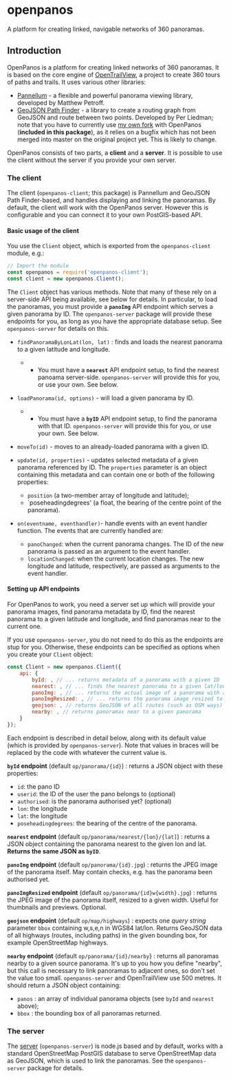 # openpanos
A platform for creating linked, navigable networks of 360 panoramas.

## Introduction
OpenPanos is a platform for creating linked networks of 360 panoramas. It is based on the core engine of [OpenTrailView](https://opentrailview.org), a project to
create 360 tours of paths and trails. It uses various other libraries:

- [Pannellum](https://pannellum.org) - a flexible and powerful panorama viewing library, developed by Matthew Petroff.
- [GeoJSON Path Finder](https://www.liedman.net/geojson-path-finder/) - a library to create a routing graph from GeoJSON and route between two points. Developed by
Per Liedman; note that you have to currently use [my own fork](https://github.com/nickw1/geojson-path-finder) with OpenPanos (**included in this package**), 
as it relies on a bugfix which has not been merged into master on the original project yet. This is likely to change.

OpenPanos consists of two parts, a **client** and a **server**. It is possible to use the client without the server if you provide your own server.

### The client ###
The client (`openpanos-client`; this package) is Pannellum and GeoJSON Path Finder-based, and handles displaying and linking the panoramas.  By default, the client will work with the OpenPanos server. However this is configurable and you can connect it to your own PostGIS-based API.

#### Basic usage of the client ####

You use the `Client` object, which is exported from the `openpanos-client` module, e.g.:
``` javascript
// Import the module
const openpanos = require('openpanos-client');
const client = new openpanos.Client();
```

The `Client` object has various methods. Note that many of these rely on a
server-side API being available, see below for details. In particular, to load the panoramas, you must provide a **`panoImg`** API endpoint which serves a given panorama by ID. The `openpanos-server` package will provide these endpoints for you, as long as you have the appropriate database setup. See `openpanos-server` for details on this.

- `findPanoramaByLonLat(lon, lat)` : finds and loads the nearest panorama
to a given latitude and longitude.
	- * You must have a **`nearest`** API endpoint setup, to find the nearest panoama server-side. `openpanos-server` will provide this for you, or use your own. See below.

- `loadPanorama(id, options)` - will load a given panorama by ID.
	- * You must have a **`byID`** API endpoint setup, to find the panorama with that ID. `openpanos-server` will provide this for you, or use your own. See below.

- `moveTo(id)` - moves to an already-loaded panorama with a given ID.

- `update(id, properties)` - updates selected metadata of a given panorama
referenced by ID. The `properties` parameter is an object containing this
metadata and can contain one or both of the following properties:
	- `position` (a two-member array of longitude and latitude);
	- `poseheadingdegrees' (a float, the bearing of the centre point of the panorama).

- `on(eventname, eventhandler)`- handle events with an event handler function.
The events that are currently handled are:
	- `panoChanged`: when the current panorama changes. The ID of the new panorama is passed as an argument to the event handler.
	- `locationChanged`: when the current location changes. The new longitude and latitude, respectively, are passed as arguments to the event handler.

#### Setting up API endpoints ####

For OpenPanos to work, you need a server set up which will provide your panorama images, find panorama metadata by ID, find the nearest panorama to a given latitude and longitude, and find panoramas near to the current one.

If you use `openpanos-server`, you do not need to do this as the endpoints are stup for you. Otherwise, these endpoints can be specified as options when you create your `Client` object:

```javascript
const Client = new openpanos.Client({
	api: {
		byId: , // ... returns metadata of a panorama with a given ID
		nearest: , // ... finds the nearest panorama to a given lat/lon
		panoImg: , // ... returns the actual image of a panorama with a given ID
		panoImgResized: , // ... returns the panorama image resized to a given pxiel width (optional)
		geojson: , // returns GeoJSON of all routes (such as OSM ways) within a given bounding box
		nearby: , // returns panoramas near to a given panorama
	}
});
```

Each endpoint is described in detail below, along with its default value (which is provided by `openpanos-server`). Note that values in braces will be replaced by the code with whatever the current value is.

**`byId` endpoint** (default `op/panorama/{id}`) : returns a JSON object with these properties:
- `id`: the pano ID
- `userid`: the ID of the user the pano belongs to (optional)
- `authorised`: is the panorama authorised yet? (optional)
- `lon`: the longitude 
- `lat`: the longitude 
- `poseheadingdegrees`: the bearing of the centre of the panorama.

**`nearest` endpoint** (default `op/panorama/nearest/{lon}/{lat]`) : returns a JSON object containing the panorama nearest to the given lon and lat. **Returns the same JSON as `byID`**.

**`panoImg` endpoint** (default `op/panorama/{id}.jpg`) : returns the JPEG image of the panorama itself. May contain checks, e.g. has the panorama been authorised yet.

**`panoImgResized` endpoint** (default `op/panorama/{id}w{width}.jpg`) : returns the JPEG image of the panorama itself, resized to a given width. Useful for thumbnails and previews. Optional.

**`geojson` endpoint** (default `op/map/highways`) : expects one *query string* parameter `bbox` containing w,s,e,n in WGS84 lat/lon. Returns GeoJSON data of all highways (routes, including paths) in the given bounding box, for example OpenStreetMap highways. 

**`nearby` endpoint** (default `op/panorama/{id}/nearby`} : returns all panoramas nearby to a given source panorama. It's up to you how you define "nearby", but this call is necessary to link panoramas to adjacent ones, so don't set the value too small. `openpanos-server` and OpenTrailView use 500 metres. It should return a JSON object containing:
- `panos` : an array of individual panorama objects (see `byId` and `nearest` above);
- `bbox` : the bounding box of all panoramas returned.

### The server ###
The [server](https://www.npmjs.com/package/openpanos-server) (`openpanos-server`) is node.js based and by default, works with a standard OpenStreetMap PostGIS database to serve OpenStreetMap data as GeoJSON, which is used to link the panoramas.  See the `openpanos-server` package for details.
